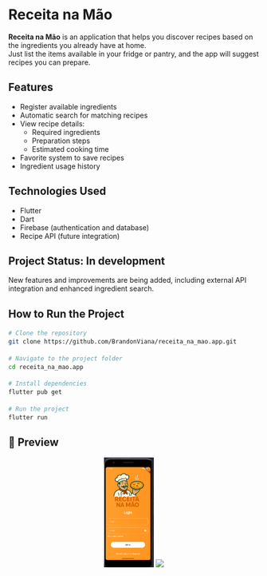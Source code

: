 # Receita na Mão

**Receita na Mão** is an application that helps you discover recipes based on the ingredients you already have at home.  
Just list the items available in your fridge or pantry, and the app will suggest recipes you can prepare.

## Features

- Register available ingredients
- Automatic search for matching recipes
- View recipe details:
  - Required ingredients
  - Preparation steps
  - Estimated cooking time
- Favorite system to save recipes
- Ingredient usage history

## Technologies Used

- Flutter
- Dart
- Firebase (authentication and database)
- Recipe API (future integration)

## Project Status: In development
New features and improvements are being added, including external API integration and enhanced ingredient search.

## How to Run the Project

```bash
# Clone the repository
git clone https://github.com/BrandonViana/receita_na_mao.app.git

# Navigate to the project folder
cd receita_na_mao.app

# Install dependencies
flutter pub get

# Run the project
flutter run

```
## 📸 Preview  

<p align="center">
  <img src="assets/Image/LoginPage.png" width="20%">
  <img src="assets/Image/RegisterPage.png.png" width="20%">
</p>
